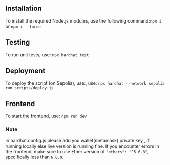 

## Installation

To install the required Node.js modules, use the following command:`npm i` or `npm i --force`


## Testing

To run unit tests, use: `npx hardhat test`


## Deployment

To deploy the script (on Sepolia), use:, use: `npx hardhat --network sepolia  run scripts/deploy.js `


## Frontend

To start the frontend, use: `npm run dev`


### Note
In hardhat.config.js please add you wallet(metamask) private key , if running locally else live version is running fine.
If you encounter errors in the frontend, make sure to use Ether version of `"ethers": "^5.6.8"`, specifically less than `6.0.0`.

